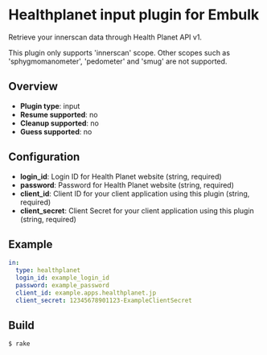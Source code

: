 # Healthplanet input plugin for Embulk

Retrieve your innerscan data through Health Planet API v1.

This plugin only supports 'innerscan' scope. Other scopes such as 'sphygmomanometer', 'pedometer' and 'smug' are not supported.

## Overview

* **Plugin type**: input
* **Resume supported**: no
* **Cleanup supported**: no
* **Guess supported**: no

## Configuration

- **login_id**: Login ID for Health Planet website (string, required)
- **password**: Password for Health Planet website (string, required)
- **client_id**: Client ID for your client application using this plugin (string, required)
- **client_secret**: Client Secret for your client application using this plugin (string, required)

## Example

```yaml
in:
  type: healthplanet
  login_id: example_login_id
  password: example_password
  client_id: example.apps.healthplanet.jp
  client_secret: 12345678901123-ExampleClientSecret
```

## Build

```
$ rake
```
